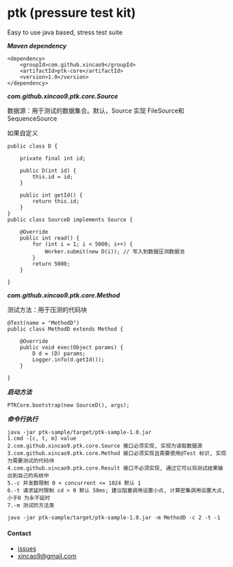 # ptk (pressure test kit)
Easy to use java based, stress test suite

**_Maven dependency_**

```
<dependency>
    <groupId>com.github.xincao9</groupId>
    <artifactId>ptk-core</artifactId>
    <version>1.0</version>
</dependency>
```
**_com.github.xincao9.ptk.core.Source_**

数据源：用于测试的数据集合。默认，Source 实现 FileSource和SequenceSource

如果自定义

```
public class D {

    private final int id;

    public D(int id) {
        this.id = id;
    }

    public int getId() {
        return this.id;
    }
}
public class SourceD implements Source {

    @Override
    public int read() {
        for (int i = 1; i < 5000; i++) {
            Worker.submit(new D(i)); // 写入到数据压测数据池
        }
        return 5000;
    }

}
```

**_com.github.xincao9.ptk.core.Method_**

测试方法：用于压测的代码块

```
@Test(name = "MethodD")
public class MethodD extends Method {

    @Override
    public void exec(Object params) {
        D d = (D) params;
        Logger.info(d.getId());
    }

}
```

**_启动方法_**

```
PTKCore.bootstrap(new SourceD(), args);
```

**_命令行执行_**

```
java -jar ptk-sample/target/ptk-sample-1.0.jar
1.cmd -[c, t, m] value
2.com.github.xincao9.ptk.core.Source 接口必须实现, 实现为读取数据源
3.com.github.xincao9.ptk.core.Method 接口必须实现且需要使用@Test 标识, 实现为需要测试的代码块
4.com.github.xincao9.ptk.core.Result 接口不必须实现, 通过它可以将测试结果输出到自己的系统中
5.-c 并发数限制 0 < concurrent <= 1024 默认 1
6.-t 请求延时限制 cd > 0 默认 50ms; 建议阻塞调用设置小点, 计算密集调用设置大点, 小于0 为永不延时
7.-m 测试的方法类

java -jar ptk-sample/target/ptk-sample-1.0.jar -m MethodD -c 2 -t -1
```


#### Contact

* [issues](https://github.com/xincao9/ptk/issues)
* xincao9@gmail.com
